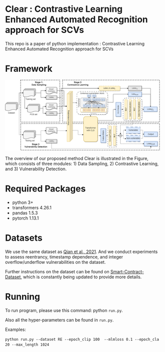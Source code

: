 # Clear : Contrastive Learning Enhanced Automated Recognition approach for SCVs

This repo is a paper of python implementation : Contrastive Learning Enhanced Automated Recognition approach for SCVs

# Framework

![The overview of GPANet](figs/model.drawio.png)

The overview of our proposed method Clear is illustrated in the Figure, which consists of three modules: 1) Data Sampling, 2) Contrastive Learning, and 3) Vulnerability Detection.

# Required Packages
- python 3+
- transformers 4.26.1
- pandas 1.5.3
- pytorch 1.13.1

# Datasets
We use the same dataset as [Qian et al., 2021](https://github.com/Messi-Q/Cross-Modality-Bug-Detection). And we conduct experiments to assess reentrancy, timestamp dependence, and integer overflow/underflow vulnerabilities on the dataset.

Further instructions on the dataset can be found on [Smart-Contract-Dataset](https://github.com/Messi-Q/Smart-Contract-Dataset), which is constantly being updated to provide more details.

# Running
To run program, please use this command: python `run.py`.

Also all the hyper-parameters can be found in `run.py`.

Examples:

`
python run.py --dataset RE --epoch_clip 100  --mlmloss 0.1 --epoch_cla 20 --max_length 1024
`

